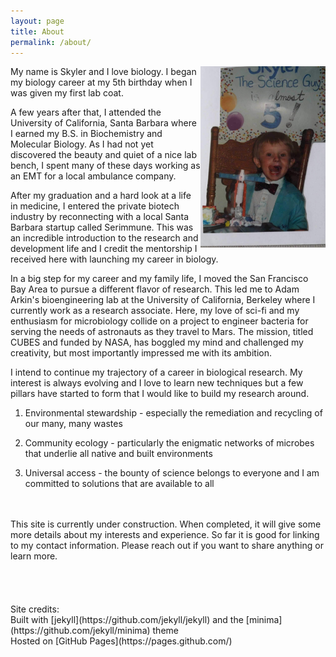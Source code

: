 ```yaml
---
layout: page
title: About
permalink: /about/
---
```


<img src="/images/five-bday.JPG" width="200" align="right">
My name is Skyler and I love biology. I began my biology career at my 5th birthday when I was given my first lab coat.


A few years after that, I attended the University of California, Santa Barbara where I earned my B.S. in Biochemistry and Molecular Biology. As I had not yet discovered the beauty and quiet of a nice lab bench, I spent many of these days working as an EMT for a local ambulance company.

After my graduation and a hard look at a life in medicine, I entered the private biotech industry by reconnecting with a local Santa Barbara startup called Serimmune. This was an incredible introduction to the research and development life and I credit the mentorship I received here with launching my career in biology.

In a big step for my career and my family life, I moved the San Francisco Bay Area to pursue a different flavor of research. This led me to Adam Arkin's bioengineering lab at the University of California, Berkeley where I currently work as a research associate. Here, my love of sci-fi and my enthusiasm for microbiology collide on a project to engineer bacteria for serving the needs of astronauts as they travel to Mars. The mission, titled CUBES and funded by NASA, has boggled my mind and challenged my creativity, but most importantly impressed me with its ambition.

I intend to continue my trajectory of a career in biological research. My interest is always evolving and I love to learn new techniques but a few pillars have started to form that I would like to build my research around.

1) Environmental stewardship - especially the remediation and recycling of our many, many wastes

2) Community ecology - particularly the enigmatic networks of microbes that underlie all native and built environments

3) Universal access - the bounty of science belongs to everyone and I am committed to solutions that are available to all
<br>
<br>
This site is currently under construction. When completed, it will give some more details about  my interests and experience. So far it is good for linking to my contact information. Please reach out if you want to share anything or learn more.
<br>
<br>
<br>
<br>
<br>
Site credits: <br>
Built with [jekyll](https://github.com/jekyll/jekyll) and the [minima](https://github.com/jekyll/minima) theme <br>
Hosted on [GitHub Pages](https://pages.github.com/)
